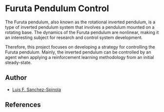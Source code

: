 # Furuta Pendulum Control

The Furuta pendulum, also known as the rotational inverted pendulum, is a type of inverted pendulum system that involves a pendulum mounted on a rotating base. The dynamics of the Furuta pendulum are nonlinear, making it an interesting subject for research and control system development.

Therefore, this project focuses on developing a strategy for controlling the Furuta pendulum.
Mainly, the inverted pendulum can be controlled by an agent when applying a reinforcement learning methodology from an initial steady-state.



## Author
- [Luis F. Sanchez-Spinola](https://github.com/Fer2799)


## References